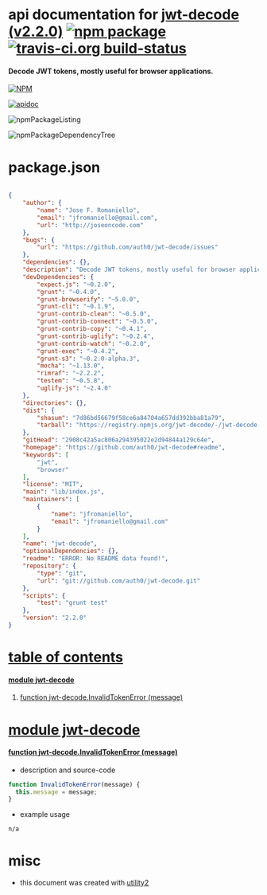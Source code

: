 # api documentation for  [jwt-decode (v2.2.0)](https://github.com/auth0/jwt-decode#readme)  [![npm package](https://img.shields.io/npm/v/npmdoc-jwt-decode.svg?style=flat-square)](https://www.npmjs.org/package/npmdoc-jwt-decode) [![travis-ci.org build-status](https://api.travis-ci.org/npmdoc/node-npmdoc-jwt-decode.svg)](https://travis-ci.org/npmdoc/node-npmdoc-jwt-decode)
#### Decode JWT tokens, mostly useful for browser applications.

[![NPM](https://nodei.co/npm/jwt-decode.png?downloads=true)](https://www.npmjs.com/package/jwt-decode)

[![apidoc](https://npmdoc.github.io/node-npmdoc-jwt-decode/build/screenCapture.buildNpmdoc.browser._2Fhome_2Ftravis_2Fbuild_2Fnpmdoc_2Fnode-npmdoc-jwt-decode_2Ftmp_2Fbuild_2Fapidoc.html.png)](https://npmdoc.github.io/node-npmdoc-jwt-decode/build/apidoc.html)

![npmPackageListing](https://npmdoc.github.io/node-npmdoc-jwt-decode/build/screenCapture.npmPackageListing.svg)

![npmPackageDependencyTree](https://npmdoc.github.io/node-npmdoc-jwt-decode/build/screenCapture.npmPackageDependencyTree.svg)



# package.json

```json

{
    "author": {
        "name": "Jose F. Romaniello",
        "email": "jfromaniello@gmail.com",
        "url": "http://joseoncode.com"
    },
    "bugs": {
        "url": "https://github.com/auth0/jwt-decode/issues"
    },
    "dependencies": {},
    "description": "Decode JWT tokens, mostly useful for browser applications.",
    "devDependencies": {
        "expect.js": "~0.2.0",
        "grunt": "~0.4.0",
        "grunt-browserify": "~5.0.0",
        "grunt-cli": "~0.1.9",
        "grunt-contrib-clean": "~0.5.0",
        "grunt-contrib-connect": "~0.5.0",
        "grunt-contrib-copy": "~0.4.1",
        "grunt-contrib-uglify": "~0.2.4",
        "grunt-contrib-watch": "~0.2.0",
        "grunt-exec": "~0.4.2",
        "grunt-s3": "~0.2.0-alpha.3",
        "mocha": "~1.13.0",
        "rimraf": "~2.2.2",
        "testem": "~0.5.8",
        "uglify-js": "~2.4.0"
    },
    "directories": {},
    "dist": {
        "shasum": "7d86bd56679f58ce6a84704a657dd392bba81a79",
        "tarball": "https://registry.npmjs.org/jwt-decode/-/jwt-decode-2.2.0.tgz"
    },
    "gitHead": "2908c42a5ac806a294395022e2d94844a129c64e",
    "homepage": "https://github.com/auth0/jwt-decode#readme",
    "keywords": [
        "jwt",
        "browser"
    ],
    "license": "MIT",
    "main": "lib/index.js",
    "maintainers": [
        {
            "name": "jfromaniello",
            "email": "jfromaniello@gmail.com"
        }
    ],
    "name": "jwt-decode",
    "optionalDependencies": {},
    "readme": "ERROR: No README data found!",
    "repository": {
        "type": "git",
        "url": "git://github.com/auth0/jwt-decode.git"
    },
    "scripts": {
        "test": "grunt test"
    },
    "version": "2.2.0"
}
```



# <a name="apidoc.tableOfContents"></a>[table of contents](#apidoc.tableOfContents)

#### [module jwt-decode](#apidoc.module.jwt-decode)
1.  [function <span class="apidocSignatureSpan">jwt-decode.</span>InvalidTokenError (message)](#apidoc.element.jwt-decode.InvalidTokenError)



# <a name="apidoc.module.jwt-decode"></a>[module jwt-decode](#apidoc.module.jwt-decode)

#### <a name="apidoc.element.jwt-decode.InvalidTokenError"></a>[function <span class="apidocSignatureSpan">jwt-decode.</span>InvalidTokenError (message)](#apidoc.element.jwt-decode.InvalidTokenError)
- description and source-code
```javascript
function InvalidTokenError(message) {
  this.message = message;
}
```
- example usage
```shell
n/a
```



# misc
- this document was created with [utility2](https://github.com/kaizhu256/node-utility2)
